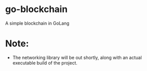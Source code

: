 # go-blockchain
A simple blockchain in GoLang

# Note:
- The networking library will be out shortly, along with an actual executable build of the project.
